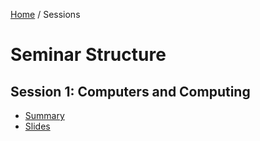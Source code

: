 [Home](/) /  Sessions

# Seminar Structure

## Session 1: Computers and Computing

- [Summary](./1_computers_and_computing/session_1_computers_and_computing.md)
- [Slides](./1_computers_and_computing/lecture/slides_computers_and_computing.md)